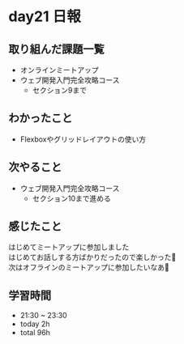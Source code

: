 # day21 日報
## 取り組んだ課題一覧
- オンラインミートアップ
- ウェブ開発入門完全攻略コース
  - セクション9まで

## わかったこと
- Flexboxやグリッドレイアウトの使い方

## 次やること
- ウェブ開発入門完全攻略コース
  - セクション10まで進める

## 感じたこと
はじめてミートアップに参加しました   
はじめてお話しする方ばかりだったので楽しかった🌟   
次はオフラインのミートアップに参加したいなあ🥹

## 学習時間
- 21:30 ~ 23:30
- today 2h
- total 96h
